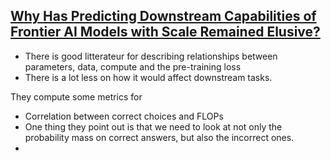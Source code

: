 ## [Why Has Predicting Downstream Capabilities of Frontier AI Models with Scale Remained Elusive?](https://arxiv.org/pdf/2406.04391)
- There is good litterateur for describing relationships between parameters, data, compute and the pre-training loss
- There is a lot less on how it would affect downstream tasks.

They compute some metrics for 
- Correlation between correct choices and FLOPs
- One thing they point out is that we need to look at not only the probability mass on correct answers, but also the incorrect ones.
- 


